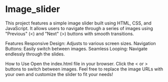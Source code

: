 # Image_slider
This project features a simple image slider built using HTML, CSS, and JavaScript. It allows users to navigate through a series of images using "Previous" (<) and "Next" (>) buttons with smooth transitions.

Features
Responsive Design: Adjusts to various screen sizes.
Navigation Buttons: Easily switch between images.
Seamless Looping: Navigate endlessly through the slides.

How to Use
Open the index.html file in your browser.
Click the < or > buttons to switch between images.
Feel free to replace the image URLs with your own and customize the slider to fit your needs!


